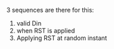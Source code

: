 3 sequences are there for this:
1. valid Din
2. when RST is applied
3. Applying RST at random instant
